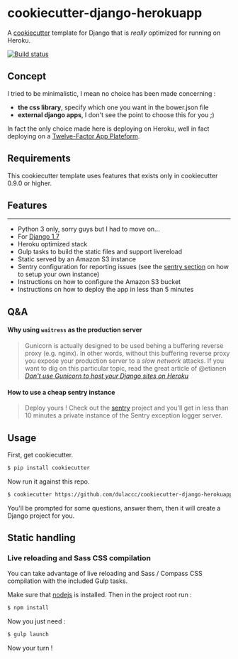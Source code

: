 # cookiecutter-django-herokuapp

A [cookiecutter](https://github.com/audreyr/cookiecutter) template for Django that is *really* optimized for running on Heroku.

[![Build status](https://travis-ci.org/dulaccc/cookiecutter-django-herokuapp.svg?branch=master)](https://travis-ci.org/dulaccc/cookiecutter-django-herokuapp?branch=master)


## Concept

I tried to be minimalistic, I mean no choice has been made concerning : 
- **the css library**, specify which one you want in the bower.json file
- **external django apps**, I don't see the point to choose this for you ;)

In fact the only choice made here is deploying on Heroku, well in fact deploying on a [Twelve-Factor App Plateform](http://12factor.net/).


## Requirements

This cookiecutter template uses features that exists only in cookiecutter 0.9.0 or higher.


## Features
---------

- Python 3 only, sorry guys but I had to move on...
- For [Django 1.7](https://docs.djangoproject.com/en/1.7/)
- Heroku optimized stack
- Gulp tasks to build the static files and support livereload
- Static served by an Amazon S3 instance
- Sentry configuration for reporting issues (see the [sentry section](#how-to-use-a-cheap-sentry-instance) on how to setup your own instance)
- Instructions on how to configure the Amazon S3 bucket
- Instructions on how to deploy the app in less than 5 minutes


## Q&A

#### Why using `waitress` as the production server
> Gunicorn is actually designed to be used behing a buffering reverse proxy (e.g. nginx). In other words, without this buffering reverse proxy you expose your production server to a *slow network* attacks. If you want to dig on this particular topic, read the great article of @etianen *[Don't use Gunicorn to host your Django sites on Heroku](http://blog.etianen.com/blog/2014/01/19/gunicorn-heroku-django/)*

#### How to use a cheap sentry instance
> Deploy yours ! Check out the [sentry](https://github.com/dulaccc/sentry) project and you'll get in less than 10 minutes a private instance of the Sentry exception logger server.


## Usage

First, get cookiecutter.

```sh
$ pip install cookiecutter
```

Now run it against this repo.

```sh
$ cookiecutter https://github.com/dulaccc/cookiecutter-django-herokuapp.git
```

You'll be prompted for some questions, answer them, then it will create a Django project for you.


## Static handling

### Live reloading and Sass CSS compilation

You can take advantage of live reloading and Sass / Compass CSS compilation with the included Gulp tasks.

Make sure that [nodejs](http://nodejs.org/download/) is installed. Then in the project root run :

```sh
$ npm install
```

Now you just need :

```sh
$ gulp launch
```

Now your turn !
